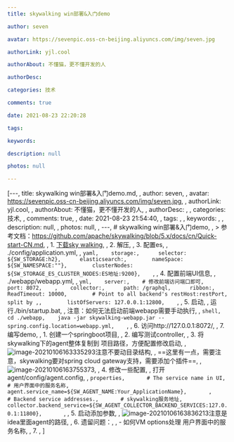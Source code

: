 ```yaml
---
title: skywalking win部署&入门demo

author: seven

avatar: https://sevenpic.oss-cn-beijing.aliyuncs.com/img/seven.jpg

authorLink: yjl.cool

authorAbout: 不懂猫，更不懂开发的人

authorDesc: 

categories: 技术

comments: true

date: 2021-08-23 22:20:28

tags: 

keywords: 

description: null

photos: null

---
```

[---, title: skywalking win部署&入门demo.md, , author: seven, , avatar: https://sevenpic.oss-cn-beijing.aliyuncs.com/img/seven.jpg, , authorLink: yjl.cool, , authorAbout: 不懂猫，更不懂开发的人, , authorDesc: , , categories: 技术, , comments: true, , date: 2021-08-23 21:54:40, , tags: , , keywords: , , description: null, , photos: null, , ---, # skywalking win部署&入门demo, , > 参考文档：https://github.com/apache/skywalking/blob/5.x/docs/cn/Quick-start-CN.md, , 1. [下载sky walking](https://archive.apache.org/dist/skywalking/8.3.0/apache-skywalking-apm-8.3.0.tar.gz), , 2. 解压, , 3. 配置es, ,    ./config/application.yml, ,    ```yaml,    storage:,      selector: ${SW_STORAGE:h2},      elasticsearch:,        nameSpace: ${SW_NAMESPACE:""},        clusterNodes: ${SW_STORAGE_ES_CLUSTER_NODES:ES地址:9200},    ```, , 4. 配置前端UI信息, ,    ./webapp/webapp.yml, ,    ```yml,    server:,    # 修改前端访问端口即可,      port: 8072,    ,    collector:,      path: /graphql,      ribbon:,        ReadTimeout: 10000,        # Point to all backend's restHost:restPort, split by ,,        listOfServers: 127.0.0.1:12800,    ```, , 5. 启动, ,    运行./bin/startup.bat, ,    注意：如何无法启动前端webapp需要手动执行, ,    ```shell,    cd ./webapp,    java -jar skywalking-webapp.jar --spring.config.location=webapp.yml,    ```, , 6. 访问http://127.0.0.1:8072/, , 7. 编写demo, ,    1. 创建一个springboot项目, ,    2. 编写测试controller, ,    3. 将skywalking下的agent整体复制到 项目路径，方便配置修改启动, ,       ![image-20210106163335293](https://sevenpic.oss-cn-beijing.aliyuncs.com/img/image-20210106163335293.png)注意不要动目录结构, ,       ==这里有一点，需要注意，skywalking要对spring cloud gateway支持，需要添加个插件==, ,       ![image-20210106163755373](https://sevenpic.oss-cn-beijing.aliyuncs.com/img/image-20210106163755373.png), ,    4. 修改一些配置, ,       打开agent/config/agent.config, ,       ```properties,       # The service name in UI,       # 用户界面中的服务名称,       agent.service_name=${SW_AGENT_NAME:Your_ApplicationName},       ,       # Backend service addresses.,       # skywalking服务地址,       collector.backend_service=${SW_AGENT_COLLECTOR_BACKEND_SERVICES:127.0.0.1:11800},       ```, ,    5. 启动添加参数, ,       ![image-20210106163836213](https://sevenpic.oss-cn-beijing.aliyuncs.com/img/image-20210106163836213.png)注意是idea里面agent的路径, ,    6. 遗留问题：, ,       - 如何VM options处理 用户界面中的服务名称, ,    7. , ]